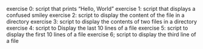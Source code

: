 exercise 0: script that prints “Hello, World”
exercise 1: script that displays a confused smiley
exercise 2: script to display the content of the file in a directory 
exercise 3:  script to display the contents of two files in a directory
exercise 4: script to Display the last 10 lines of a file
exercise 5: script to display the first 10 lines of a file
exercise 6; script to display the third line of a file
